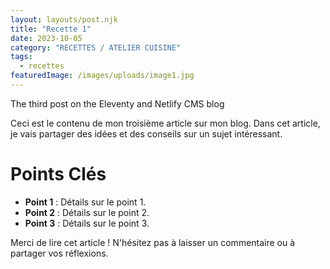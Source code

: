 ```yaml
---
layout: layouts/post.njk
title: "Recette 1"
date: 2023-10-05
category: "RECETTES / ATELIER CUISINE"
tags: 
  - recettes
featuredImage: /images/uploads/image1.jpg
---
```

The third post on the Eleventy and Netlify CMS blog



Ceci est le contenu de mon troisième article sur mon blog. Dans cet article, je vais partager des idées et des conseils sur un sujet intéressant.

# Points Clés

- **Point 1** : Détails sur le point 1.
- **Point 2** : Détails sur le point 2.
- **Point 3** : Détails sur le point 3.

Merci de lire cet article ! N'hésitez pas à laisser un commentaire ou à partager vos réflexions.
